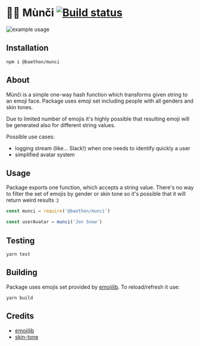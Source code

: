 # 🖤💛 Mùnči [![Build status](https://api.travis-ci.org/baethon/munci.svg?branch=master)](https://travis-ci.org/baethon/munci)

![example usage](https://raw.githubusercontent.com/baethon/munci/master/munci.png)

## Installation

```
npm i @baethon/munci
```

## About

Mùnči is a simple one-way hash function which transforms given string to an emoji face. Package uses emoji set including people with all genders and skin tones.

Due to limited number of emojis it's highly possible that resulting emoji will be generated also for different string values.

Possible use cases:
- logging stream (like... Slack!) when one needs to identify quickly a user
- simplified avatar system

## Usage

Package exports one function, which accepts a string value. There's no way to filter the set of emojis by gender or skin tone so it's possible that it will return weird results :)

```js
const munci = require('@baethon/munci')

const userAvatar = munci('Jon Snow')
```

## Testing

```
yarn test
```

## Building

Package uses emojis set provided by [emojilib](https://github.com/muan/emojilib). To reload/refresh it use:

```
yarn build
```

## Credits

- [emojilib](https://github.com/muan/emojilib)
- [skin-tone](https://github.com/sindresorhus/skin-tone)
